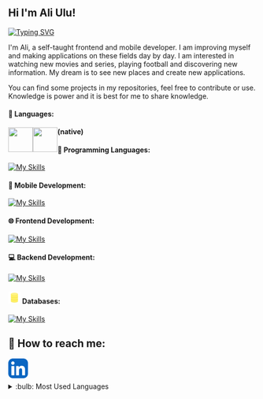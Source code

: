 
## Hi I'm Ali Ulu!
[![Typing SVG](https://readme-typing-svg.demolab.com?font=Fira+Code&pause=1000&width=435&lines=I'm+Front+End+developer+%F0%9F%92%BB;I'm+React+Developer+%F0%9F%8C%90;I'm+React+Native+Developer+%F0%9F%93%B1;I'm+Junior+Full+Stack+Developer+)](https://git.io/typing-svg)

I'm Ali, a self-taught frontend and mobile developer. I am improving myself and making applications on these fields day by day. I am interested in watching new movies and series, playing football and discovering new information. My dream is to see new places and create new applications.

You can find some projects in my repositories, feel free to contribute or use. Knowledge is power and it is best for me to share knowledge.


#### 🚀 Languages: 
<img align="left" src="https://em-content.zobj.net/thumbs/160/twitter/322/flag-united-kingdom_1f1ec-1f1e7.png" width="50" height="50" /> 
<img align="left" src="https://em-content.zobj.net/thumbs/160/twitter/322/flag-turkey_1f1f9-1f1f7.png" width="50" height="50" /> </p><b>(native)</b>

<br />

#### 🚀 Programming Languages: 

[![My Skills](https://skillicons.dev/icons?i=js,kotlin,java)](https://skillicons.dev)
<br />
#### 📱 Mobile Development:

[![My Skills](https://skillicons.dev/icons?i=react,kotlin)](https://skillicons.dev)
<br />
#### 🌐 Frontend Development:  

[![My Skills](https://skillicons.dev/icons?i=html,css,js,react,redux,nextjs,materialui,tailwind)](https://skillicons.dev)
<br />
#### 💻 Backend Development:  

[![My Skills](https://skillicons.dev/icons?i=nodejs,express)](https://skillicons.dev)
<br />
#### <img src="https://raw.githubusercontent.com/github/explore/13295c57999765ac9ffa3281942a72ab08b79de2/topics/database/database.png" width="25" height="25"/>  Databases:  

[![My Skills](https://skillicons.dev/icons?i=mysql,postgres,firebase,mongodb)](https://skillicons.dev)
<br />
## 📧 How to reach me: 
[<img  width="40" src="https://raw.githubusercontent.com/tandpfun/skill-icons/d1c752b99bb25a0e5aa363bae1db2809173ee966/icons/LinkedIn.svg" align="left" />][linkedin]

[linkedin]:https://www.linkedin.com/in/ali-ulu/

<br /><br />

<details>
<summary>:bulb:  Most Used Languages</summary>
<img src="https://github-readme-stats.vercel.app/api/top-langs/?username=aliulu0&layout=compact" >
</details>
